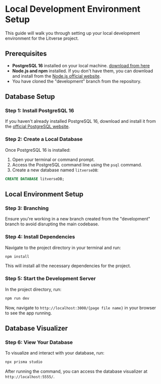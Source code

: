 # Local Development Environment Setup

This guide will walk you through setting up your local development environment for the Litverse project.

## Prerequisites

- **PostgreSQL 16** installed on your local machine. [download from here](https://www.postgresql.org/download/)
- **Node.js and npm** installed. If you don't have them, you can download and install from the [Node.js official website](https://nodejs.org/).
- You have cloned the "development" branch from the repository.

## Database Setup

### Step 1: Install PostgreSQL 16

If you haven't already installed PostgreSQL 16, download and install it from the [official PostgreSQL website](https://www.postgresql.org/download/).

### Step 2: Create a Local Database

Once PostgreSQL 16 is installed:

1. Open your terminal or command prompt.
2. Access the PostgreSQL command line using the `psql` command.
3. Create a new database named `litverseDB`:

```sql
CREATE DATABASE litverseDB;
```

## Local Environment Setup

### Step 3: Branching

Ensure you're working in a new branch created from the "development" branch to avoid disrupting the main codebase.

### Step 4: Install Dependencies

Navigate to the project directory in your terminal and run:

```bash
npm install
```

This will install all the necessary dependencies for the project.

### Step 5: Start the Development Server

In the project directory, run:

```bash
npm run dev
```

Now, navigate to `http://localhost:3000/{page file name}` in your browser to see the app running.

## Database Visualizer

### Step 6: View Your Database

To visualize and interact with your database, run:

```bash
npx prisma studio
```

After running the command, you can access the database visualizer at `http://localhost:5555/`.
